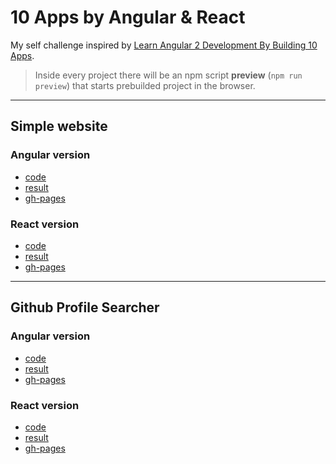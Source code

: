 # 10 Apps by Angular & React

My self challenge inspired by [Learn Angular 2 Development By Building 10 Apps](https://www.udemy.com/learn-angular-2-development-by-building-10-apps/learn/v4/overview).

> Inside every project there will be an npm script __preview__ (`npm run preview`) that starts prebuilded project in the browser.
___

## Simple website

### Angular version
- [code](01.simple_website/angular/src)
- [result](01.simple_website/angular/dist/)
- [gh-pages](https://chekit.github.io/10_apps_with_react_and_angular/01.simple_website/angular/docs/)

### React version
- [code](01.simple_website/react_website/src)
- [result](01.simple_website/react_website/build)
- [gh-pages](https://chekit.github.io/10_apps_with_react_and_angular/01.simple_website/react_website/docs/)

___

## Github Profile Searcher

### Angular version
- [code](02.github_searcher/angular/src)
- [result](02.github_searcher/angular/dist/angular)
- [gh-pages]()

### React version
- [code](02.github_searcher/reacct_guthub/src)
- [result](02.github_searcher/angular/build)
- [gh-pages]()

